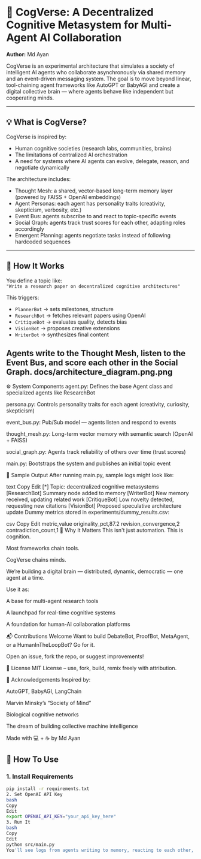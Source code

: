# 🤖 CogVerse: A Decentralized Cognitive Metasystem for Multi-Agent AI Collaboration

**Author:** Md Ayan

CogVerse is an experimental architecture that simulates a society of intelligent AI agents who collaborate asynchronously via shared memory and an event-driven messaging system. The goal is to move beyond linear, tool-chaining agent frameworks like AutoGPT or BabyAGI and create a digital collective brain — where agents behave like independent but cooperating minds.

---

## 💡 What is CogVerse?

CogVerse is inspired by:

- Human cognitive societies (research labs, communities, brains)
- The limitations of centralized AI orchestration
- A need for systems where AI agents can evolve, delegate, reason, and negotiate dynamically

The architecture includes:

- Thought Mesh: a shared, vector-based long-term memory layer (powered by FAISS + OpenAI embeddings)
- Agent Personas: each agent has personality traits (creativity, skepticism, verbosity, etc.)
- Event Bus: agents subscribe to and react to topic-specific events
- Social Graph: agents track trust scores for each other, adapting roles accordingly
- Emergent Planning: agents negotiate tasks instead of following hardcoded sequences

---

## 🧠 How It Works

You define a topic like:  
`"Write a research paper on decentralized cognitive architectures"`

This triggers:

- `PlannerBot` → sets milestones, structure
- `ResearchBot` → fetches relevant papers using OpenAI
- `CritiqueBot` → evaluates quality, detects bias
- `VisionBot` → proposes creative extensions
- `WriterBot` → synthesizes final content

Agents write to the **Thought Mesh**, listen to the **Event Bus**, and score each other in the **Social Graph**.
docs/architecture_diagram.png.png
---
⚙️ System Components
agent.py: Defines the base Agent class and specialized agents like ResearchBot

persona.py: Controls personality traits for each agent (creativity, curiosity, skepticism)

event_bus.py: Pub/Sub model — agents listen and respond to events

thought_mesh.py: Long-term vector memory with semantic search (OpenAI + FAISS)

social_graph.py: Agents track reliability of others over time (trust scores)

main.py: Bootstraps the system and publishes an initial topic event

🧪 Sample Output
After running main.py, sample logs might look like:

text
Copy
Edit
[*] Topic: decentralized cognitive metasystems
[ResearchBot] Summary node added to memory
[WriterBot] New memory received, updating related work
[CritiqueBot] Low novelty detected, requesting new citations
[VisionBot] Proposed speculative architecture update
Dummy metrics stored in experiments/dummy_results.csv:

csv
Copy
Edit
metric,value
originality_pct,87.2
revision_convergence,2
contradiction_count,1
📌 Why It Matters
This isn't just automation. This is cognition.

Most frameworks chain tools.

CogVerse chains minds.

We’re building a digital brain — distributed, dynamic, democratic — one agent at a time.

Use it as:

A base for multi-agent research tools

A launchpad for real-time cognitive systems

A foundation for human-AI collaboration platforms

📬 Contributions Welcome
Want to build DebateBot, ProofBot, MetaAgent, or a HumanInTheLoopBot? Go for it.

Open an issue, fork the repo, or suggest improvements!

📜 License
MIT License – use, fork, build, remix freely with attribution.

🤝 Acknowledgements
Inspired by:

AutoGPT, BabyAGI, LangChain

Marvin Minsky’s “Society of Mind”

Biological cognitive networks

The dream of building collective machine intelligence

Made with 💻 + ☕ by Md Ayan



## 🔧 How To Use

### 1. Install Requirements

```bash
pip install -r requirements.txt
2. Set OpenAI API Key
bash
Copy
Edit
export OPENAI_API_KEY="your_api_key_here"
3. Run It
bash
Copy
Edit
python src/main.py
You'll see logs from agents writing to memory, reacting to each other, and forming a collaborative result.

```
